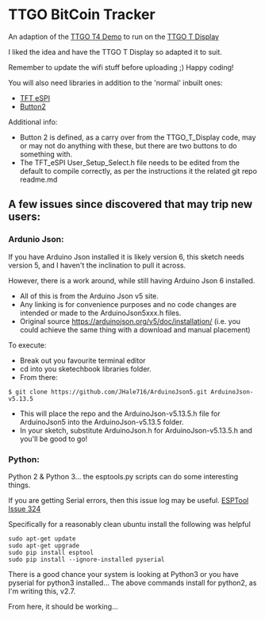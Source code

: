 # TTGO BitCoin Tracker

An adaption of the [TTGO T4 Demo](https://github.com/LilyGO/TTGO-T4-DEMO)
to run on the [TTGO T Display](https://github.com/Xinyuan-LilyGO/TTGO-T-Display)

  I liked the idea and have the TTGO T Display so adapted it to suit.

  Remember to update the wifi stuff before uploading ;) Happy coding!
  
  You will also need libraries in addition to the 'normal' inbuilt ones:
  - [TFT eSPI](https://github.com/Bodmer/TFT_eSPI)
  - [Button2](https://github.com/LennartHennigs/Button2)
  
  Additional info:
  - Button 2 is defined, as a carry over from the TTGO_T_Display code, may or may not do anything with these, but there are two buttons to do something with.  
  - The TFT_eSPI User_Setup_Select.h file needs to be edited from the default to compile correctly, as per the instructions it the related git repo readme.md

## A few issues since discovered that may trip new users:

### Ardunio Json:

  If you have Arduino Json installed it is likely version 6, this sketch needs version 5, and I haven't the inclination to pull it across. 

  However, there is a work around, while still having Arduino Json 6 installed.

  - All of this is from the Arduino Json v5 site. 
  - Any linking is for convenience purposes and no code changes are intended or made to the ArduinoJson5xxx.h files. 
  - Original source https://arduinojson.org/v5/doc/installation/ (i.e. you could achieve the same thing with a download and manual placement)

  To execute:
  - Break out you favourite terminal editor
  - cd into you sketechbook libraries folder.
  - From there:
  ```
  $ git clone https://github.com/JHale716/ArduinoJson5.git ArduinoJson-v5.13.5
  ```
  - This will place the repo and the ArduinoJson-v5.13.5.h file for ArduinoJson5 into the ArduinoJson-v5.13.5 folder.
  - In your sketch, substitute ArduinoJson.h for ArduinoJson-v5.13.5.h and you'll be good to go!

### Python:

  Python 2 & Python 3... the esptools.py scripts can do some interesting things.

  If you are getting Serial errors, then this issue log may be useful. [ESPTool Issue 324](https://github.com/espressif/esptool/issues/324)

  Specifically for a reasonably clean ubuntu install the following was helpful
  ```
  sudo apt-get update
  sudo apt-get upgrade
  sudo pip install esptool
  sudo pip install --ignore-installed pyserial
  ```
  There is a good chance your system is looking at Python3 or you have pyserial for python3 installed...
  The above commands install for python2, as I'm writing this, v2.7.

From here, it should be working...
